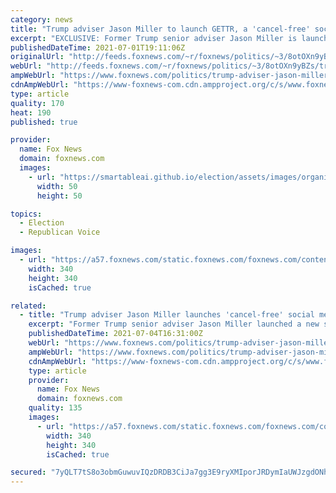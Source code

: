 ```yaml
---
category: news
title: "Trump adviser Jason Miller to launch GETTR, a 'cancel-free' social media platform"
excerpt: "EXCLUSIVE: Former Trump senior adviser Jason Miller is launching a new social media platform on July 4 to declare “independence” from Big Tech, billing it as a “cancel-free zone” focused on free speech, with “superior technology” that he says will “be the envy” of Silicon Valley."
publishedDateTime: 2021-07-01T19:11:06Z
originalUrl: "http://feeds.foxnews.com/~r/foxnews/politics/~3/8otOXn9yBZs/trump-adviser-jason-miller-to-launch-gettr-a-cancel-free-social-media-platform"
webUrl: "http://feeds.foxnews.com/~r/foxnews/politics/~3/8otOXn9yBZs/trump-adviser-jason-miller-to-launch-gettr-a-cancel-free-social-media-platform"
ampWebUrl: "https://www.foxnews.com/politics/trump-adviser-jason-miller-to-launch-gettr-a-cancel-free-social-media-platform.amp"
cdnAmpWebUrl: "https://www-foxnews-com.cdn.ampproject.org/c/s/www.foxnews.com/politics/trump-adviser-jason-miller-to-launch-gettr-a-cancel-free-social-media-platform.amp"
type: article
quality: 170
heat: 190
published: true

provider:
  name: Fox News
  domain: foxnews.com
  images:
    - url: "https://smartableai.github.io/election/assets/images/organizations/foxnews.com-50x50.jpg"
      width: 50
      height: 50

topics:
  - Election
  - Republican Voice

images:
  - url: "https://a57.foxnews.com/static.foxnews.com/foxnews.com/content/uploads/2020/10/340/340/brooke-singman-headshot.jpg?ve=1&tl=1"
    width: 340
    height: 340
    isCached: true

related:
  - title: "Trump adviser Jason Miller launches 'cancel-free' social media platform"
    excerpt: "Former Trump senior adviser Jason Miller launched a new social media platform on Sunday, using the July 4 holiday to declare \"independence\" from Big Tech."
    publishedDateTime: 2021-07-04T16:31:00Z
    webUrl: "https://www.foxnews.com/politics/trump-adviser-jason-miller-launches-social-media-platform"
    ampWebUrl: "https://www.foxnews.com/politics/trump-adviser-jason-miller-launches-social-media-platform.amp"
    cdnAmpWebUrl: "https://www-foxnews-com.cdn.ampproject.org/c/s/www.foxnews.com/politics/trump-adviser-jason-miller-launches-social-media-platform.amp"
    type: article
    provider:
      name: Fox News
      domain: foxnews.com
    quality: 135
    images:
      - url: "https://a57.foxnews.com/static.foxnews.com/foxnews.com/content/uploads/2020/10/340/340/brooke-singman-headshot.jpg?ve=1&tl=1"
        width: 340
        height: 340
        isCached: true

secured: "7yQLT7tS8o3obmGuwuvIQzDRDB3CiJa7gg3E9ryXMIporJRDymIaUWJzgdONh89i/KpqcQ8Ep1dI7/cZXwf1Q2ZE0DTg48hrNkxQxD7WGF4y/K6Tb2nxP5m7E0STFggrtbudZGRPVXXAWOuFDw+Q/B1bQddF6qrdIT3zDLUeHRrq13K3iWgfqgqUX9jWpCkLfhky/Am3rm50BulElud7smz62DshpFmtdACj52/M6Uhww1dkSYlbHtv6TqS6dbOyQ6UkBfg246O8uzS1HalEo0vEHBp9G+P0QwPkaeza8s8/awMU6/O/lfdXwjTGeqAycyHgM6v5beShybkYy+5KDttblEqzuuF6TVQ+/Z87b/I=;GCSJIA/z+3c8KELNG6dAog=="
---
```


